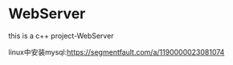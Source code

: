 # WebServer
this is a c++ project-WebServer


linux中安装mysql:https://segmentfault.com/a/1190000023081074
